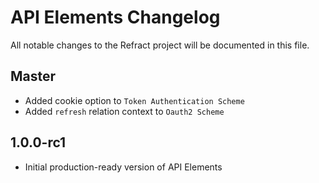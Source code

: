 # API Elements Changelog

All notable changes to the Refract project will be documented in this file.

## Master

- Added cookie option to `Token Authentication Scheme`
- Added `refresh` relation context to `Oauth2 Scheme`

## 1.0.0-rc1

- Initial production-ready version of API Elements

